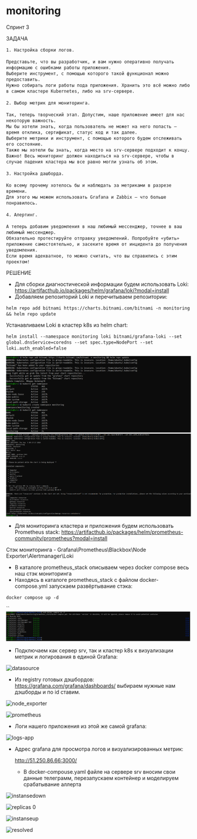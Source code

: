 # monitoring

Спринт 3

ЗАДАЧА

```
1. Настройка сборки логов.

Представьте, что вы разработчик, и вам нужно оперативно получать информацию с ошибками работы приложения.
Выберите инструмент, с помощью которого такой функционал можно предоставить. 
Нужно собирать логи работы пода приложения. Хранить это всё можно либо в самом кластере Kubernetes, либо на srv-сервере.

2. Выбор метрик для мониторинга.

Так, теперь творческий этап. Допустим, наше приложение имеет для нас некоторую важность. 
Мы бы хотели знать, когда пользователь не может на него попасть — время отклика, сертификат, статус код и так далее. 
Выберите метрики и инструмент, с помощью которого будем отслеживать его состояние.
Также мы хотели бы знать, когда место на srv-сервере подходит к концу.
Важно! Весь мониторинг должен находиться на srv-сервере, чтобы в случае падения кластера мы все равно могли узнать об этом.

3. Настройка дашборда.

Ко всему прочему хотелось бы и наблюдать за метриками в разрезе времени. 
Для этого мы можем использовать Grafana и Zabbix — что больше понравилось.

4. Алертинг.

А теперь добавим уведомления в наш любимый мессенджер, точнее в ваш любимый мессенджер. 
Обязательно протестируйте отправку уведомлений. Попробуйте «убить» приложение самостоятельно, и засеките время от инцидента до получения уведомления. 
Если время адекватное, то можно считать, что вы справились с этим проектом!
```

РЕШЕНИЕ

  - Для сборки диагностической информации будем использовать Loki: https://artifacthub.io/packages/helm/grafana/loki?modal=install
  - Добавляем репозиторий Loki и перечитываем репозитории:
  ```
  helm repo add bitnami https://charts.bitnami.com/bitnami -n monitoring && helm repo update
  ```
  Устанавливаем Loki в кластер k8s из helm chart:
  ```
  helm install --namespace monitoring loki bitnami/grafana-loki --set global.dnsService=coredns --set spec.type=NodePort --set loki.auth_enabled=false
  ```

![install loki](https://github.com/dilitrium/screendiplom/blob/58fa7195c6862fb34467a9fcd63ced15fde2e030/monitoring/loki_repos.png)
![install loki](https://github.com/dilitrium/screendiplom/blob/58fa7195c6862fb34467a9fcd63ced15fde2e030/monitoring/loki_install.png)


  - Для мониторинга кластера и приложения будем использовать Prometheus stack: https://artifacthub.io/packages/helm/prometheus-community/prometheus?modal=install

  Стэк мониторинга - Grafana\Prometheus\Blackbox\Node Exporter\Alertmanager\Loki
  - В каталоге prometheus_stack описываем через docker compose весь наш стэк мониторинга
  - Находясь в каталоге prometheus_stack с файлом docker-compose.yml запускаем развёртывание стэка:
  ```
  docker compose up -d 
  ```
  ``
![docker ps](https://github.com/dilitrium/screendiplom/blob/adc2f8a3b6dcb7eacda7192b1fe6897b7d53579c/monitoring/docker_grafana.png)

 - Подключаем как сервер srv, так и кластер k8s к визуализации метрик и логирования в единой Grafana:

![datasource](https://github.com/vajierik/monitoring/assets/150177457/09534642-4173-4d75-892c-7b2e9eccc730)

- Из registry готовых дэшбордов: https://grafana.com/grafana/dashboards/ выбираем нужные нам дэшборды и по id ставим.

![node_exporter](https://github.com/vajierik/monitoring/assets/150177457/fe7bd92d-85d6-4037-ad62-76b8c4b5ae60)

![prometheus](https://github.com/vajierik/monitoring/assets/150177457/4ab61133-013f-44a1-9626-b8e3a12ca20b)

- Логи нашего приложения из этой же самой grafana:

![logs-app](https://github.com/vajierik/monitoring/assets/150177457/e00e8c7e-4b42-4f54-bcd1-503684232813)

- Адрес grafana для просмотра логов и визуализированных метрик:

  http://51.250.86.66:3000/
  
  - В docker-compouse.yaml файле на сервере srv вносим свои данные телеграмм, перезапускаем контейнер и моделируем срабатывание аллерта

![instansedown](https://github.com/vajierik/monitoring/assets/150177457/8c79df55-e18b-4033-a850-ae1fe51a407e)

![replicas 0](https://github.com/vajierik/monitoring/assets/150177457/ac861e66-717f-4c33-82dd-4c4824926d11)

![instanseup](https://github.com/vajierik/monitoring/assets/150177457/f203b0a5-e14c-428f-8ab1-68f05e9a95bb)

![resolved](https://github.com/vajierik/monitoring/assets/150177457/42dbd018-8a59-4a07-9999-c83981ca2a7e)
